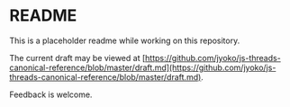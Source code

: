 # README

This is a placeholder readme while working on this repository.

The current draft may be viewed at [https://github.com/jyoko/js-threads-canonical-reference/blob/master/draft.md](https://github.com/jyoko/js-threads-canonical-reference/blob/master/draft.md).

Feedback is welcome.
